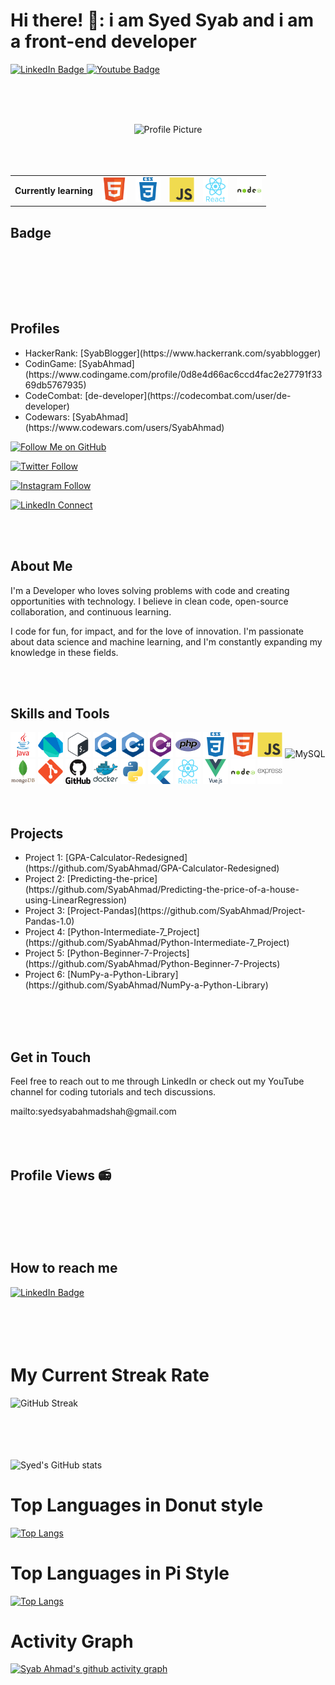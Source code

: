 <div align="left">
   
   <h1>Hi there! 👋: i am Syed Syab and i am a front-end developer</h1>
   
   
</div>

<div align="left">
   <a href="https://www.linkedin.com/in/SyedSyab">
      <img src="https://img.shields.io/badge/-SyabAhmad-blue?style=flat-square&logo=Linkedin&logoColor=white" alt="LinkedIn Badge"/>
   </a>




   
   <a href="https://www.youtube.com/@RealCoDeR">
      <img src="https://img.shields.io/badge/-RealCoder-darkred?style=flat-square&logo=youtube&logoColor=white" alt="Youtube Badge"/>
   </a>
</div>

<br><br><br>
<div align="center">
<!--    <img src="https://user-images.githubusercontent.com/81256221/235733717-09b59c5e-2d5a-4231-9899-0fae2ee2ba4c.JPG" width="600" alt="Profile Picture"/> -->
   <img src="https://github.com/SyabAhmad/SyabAhmad/assets/81256221/d0968414-cc25-45b8-b39f-7a71d5144659" width="600" alt="Profile Picture"/>
</div>
<br><br><br>

<table width="100" align='center'>
  <tr>
    <td align='center'>
      <b>Currently learning</b>
    </td>
     <td align='center'>
      <img src="https://github.com/devicons/devicon/blob/master/icons/html5/html5-original.svg" title="HTML5" alt="HTML5" width="40" height="40"/>
    </td>
     </td>
    <td align='center'>
      <img src="https://github.com/devicons/devicon/blob/master/icons/css3/css3-plain-wordmark.svg" title="CSS3" alt="CSS3" width="40" height="40"/>
    </td>
    <td align='center'>
      <img src="https://github.com/devicons/devicon/blob/master/icons/javascript/javascript-original.svg" title="JavaScript" alt="JavaScript" width="40" height="40"/>
    </td>
    <td align='center'>
      <img src="https://github.com/devicons/devicon/blob/master/icons/react/react-original-wordmark.svg" title="React" alt="React" width="40" height="40"/>
    </td>
    <td align='center'>
      <img src="https://github.com/devicons/devicon/blob/master/icons/nodejs/nodejs-original-wordmark.svg" title="Node.js" alt="Node.js" width="40" height="40"/>
    </td>
  </tr>
</table>


<h2>Badge</h2>

<div data-iframe-width="150" data-iframe-height="270" data-share-badge-id="5b7f55d1-791a-41fb-a263-0e06074acebc" data-share-badge-host="https://www.credly.com"></div><script type="text/javascript" async src="//cdn.credly.com/assets/utilities/embed.js"></script>

<div align="left">
   
<a target="blank" href="https://kandi.verified.cv/en/verify/16313856412009">
      <img src="https://verified-bucket.s3.eu-central-1.amazonaws.com/badge/16313856412009.png" alt="">
    </a>
</div>

<br><br><br>

<div align="left">
   <h2>Profiles</h2>
   <ul>
      <li>HackerRank: [SyabBlogger](https://www.hackerrank.com/syabblogger)</li>
      <li>CodinGame: [SyabAhmad](https://www.codingame.com/profile/0d8e4d66ac6ccd4fac2e27791f3369db5767935)</li>
      <li>CodeCombat: [de-developer](https://codecombat.com/user/de-developer)</li>
      <li>Codewars: [SyabAhmad](https://www.codewars.com/users/SyabAhmad)</li>
   </ul>
</div>

[![Follow Me on GitHub](https://img.shields.io/github/followers/SyabAhmad?label=Follow%20Me&style=social)](https://github.com/SyabAhmad)

[![Twitter Follow](https://img.shields.io/twitter/follow/SyabSays?style=social)](https://twitter.com/SyabSays)

[![Instagram Follow](https://img.shields.io/badge/Instagram-Follow-blueviolet?style=social&logo=instagram)](https://www.instagram.com/syedsyab)

[![LinkedIn Connect](https://img.shields.io/badge/LinkedIn-Connect-informational?style=social&logo=linkedin)](https://www.linkedin.com/in/SyedSyab)



<br><br>

<div align="left">
   <h2>About Me</h2>
   
   <p>I'm a Developer who loves solving problems with code and creating opportunities with technology. I believe in clean code, open-source collaboration, and continuous learning.</p>
   
   <p>I code for fun, for impact, and for the love of innovation. I'm passionate about data science and machine learning, and I'm constantly expanding my knowledge in these fields.</p>
   
</div>
<br><br>

<div align="left">
   <h2>Skills and Tools</h2>
   <img src="https://github.com/devicons/devicon/blob/master/icons/java/java-original-wordmark.svg" title="Java" alt="Java" width="40" height="40"/>
   <img src="https://github.com/devicons/devicon/blob/master/icons/dart/dart-original.svg" title="Dart" alt="Dart" width="40" height="40"/>
   <img src="https://github.com/devicons/devicon/blob/master/icons/bash/bash-plain.svg" title="Bash" alt="Bash" width="40" height="40"/>
   <img src="https://github.com/devicons/devicon/blob/master/icons/c/c-original.svg" title="C" alt="C" width="40" height="40"/>
   <img src="https://github.com/devicons/devicon/blob/master/icons/cplusplus/cplusplus-original.svg" title="C++" alt="C++" width="40" height="40"/>
   <img src="https://github.com/devicons/devicon/blob/master/icons/csharp/csharp-original.svg" title="C#" alt="C#" width="40" height="40"/>
   <img src="https://github.com/devicons/devicon/blob/master/icons/php/php-original.svg" title="PHP" alt="PHP" width="40" height="40"/>
   <img src="https://github.com/devicons/devicon/blob/master/icons/css3/css3-plain-wordmark.svg" title="CSS3" alt="CSS3" width="40" height="40"/>
   <img src="https://github.com/devicons/devicon/blob/master/icons/html5/html5-original.svg" title="HTML5" alt="HTML5" width="40" height="40"/>
   <img src="https://github.com/devicons/devicon/blob/master/icons/javascript/javascript-original.svg" title="JavaScript" alt="JavaScript" width="40" height="40"/>
   <img src="https://github.com/devicons/devicon/devicon/blob/master/icons/mysql/mysql-original-wordmark.svg" title="MySQL" alt="MySQL" width="40" height="40"/>
   <img src="https://github.com/devicons/devicon/blob/master/icons/mongodb/mongodb-original-wordmark.svg" title="MongoDB" alt="MongoDB" width="40" height="40"/>
   <img src="https://github.com/devicons/devicon/blob/master/icons/git/git-original.svg" title="Git" alt="Git" width="40" height="40"/>
   <img src="https://github.com/devicons/devicon/blob/master/icons/github/github-original-wordmark.svg" title="GitHub" alt="GitHub" width="40" height="40"/>
   <img src="https://github.com/devicons/devicon/blob/master/icons/docker/docker-original-wordmark.svg" title="Docker" alt="Docker" width="40" height="40"/>
   <img src="https://github.com/devicons/devicon/blob/master/icons/python/python-original.svg" title="Python" alt="Python" width="40" height="40"/>
   <img src="https://github.com/devicons/devicon/blob/master/icons/flutter/flutter-original.svg" title="Flutter" alt="Flutter" width="40" height="40"/>
   <img src="https://github.com/devicons/devicon/blob/master/icons/react/react-original-wordmark.svg" title="React" alt="React" width="40" height="40"/>
   <img src="https://github.com/devicons/devicon/blob/master/icons/vuejs/vuejs-original-wordmark.svg" title="Vue.js" alt="Vue.js" width="40" height="40"/>
   <img src="https://github.com/devicons/devicon/blob/master/icons/nodejs/nodejs-original-wordmark.svg" title="Node.js" alt="Node.js" width="40" height="40"/>
   <img src="https://github.com/devicons/devicon/blob/master/icons/express/express-original-wordmark.svg" title="Express.js" alt="Express.js" width="40" height="40"/>
</div>
<br><br>



<div align="left">
   <h2>Projects</h2>
   <ul>
      <li>Project 1: [GPA-Calculator-Redesigned](https://github.com/SyabAhmad/GPA-Calculator-Redesigned)</li>
      <li>Project 2: [Predicting-the-price](https://github.com/SyabAhmad/Predicting-the-price-of-a-house-using-LinearRegression)</li>
      <li>Project 3: [Project-Pandas](https://github.com/SyabAhmad/Project-Pandas-1.0)</li>
      <li>Project 4: [Python-Intermediate-7_Project](https://github.com/SyabAhmad/Python-Intermediate-7_Project)</li>
      <li>Project 5: [Python-Beginner-7-Projects](https://github.com/SyabAhmad/Python-Beginner-7-Projects)</li>
      <li>Project 6: [NumPy-a-Python-Library](https://github.com/SyabAhmad/NumPy-a-Python-Library)</li>
   </ul>
</div>
<br><br><br>
<div align="left">
   <h2>Get in Touch</h2>
   <p>Feel free to reach out to me through LinkedIn or check out my YouTube channel for coding tutorials and tech discussions.</p>
   mailto:syedsyabahmadshah@gmail.com
</div>
<br><br><br>
<div align="left">
   <h2>Profile Views 📻</h2>
   <img src="https://komarev.com/ghpvc/?username=SyabAhmad&style=flat-square&color=blue" alt=""/>
</div>
<br><br><br>
<div align="left"> 
   <h2>How to reach me</h2>
   <a href="https://www.linkedin.com/in/SyedSyab">
      <img src="https://img.shields.io/badge/-SyabAhmad-blue?style=flat&logo=Linkedin&logoColor=white" alt="LinkedIn Badge"/>
   </a>
</div>
<br><br><br>
<!-- <div align="left">
   <h1>My Stats</h1>
   <img src="https://github-readme-stats.vercel.app/api/top-langs/?username=SyabAhmad&theme=github-compact&hide_progress=true" alt="Top Languages"/><br><br><br><br>
   <h1>Languages With Details</h1>
   <br>
   <h1>My Current Streak Rate</h1>
   <img src="https://github-readme-streak-stats.herokuapp.com/?user=SyabAhmad&theme=github-compact" alt="GitHub Streak"/><br><br><br><br>
   <br><br><br><br>
</div> -->
<br>
   <h1>My Current Streak Rate</h1>
   <img src="https://github-readme-streak-stats.herokuapp.com/?user=SyabAhmad" alt="GitHub Streak"/><br><br><br><br>
<br>

![Syed's GitHub stats](https://github-readme-stats.vercel.app/api?username=SyabAhmad&show_icons=true&theme=transparent)


# Top Languages in Donut style

[![Top Langs](https://github-readme-stats.vercel.app/api/top-langs/?username=SyabAhmad&layout=donut-vertical)](https://github.com/SyabAhmad/github-readme-stats)

# Top Languages in Pi Style

[![Top Langs](https://github-readme-stats.vercel.app/api/top-langs/?username=SyabAhmad&layout=pie)](https://github.com/SyabAhmad/github-readme-stats)

# Activity Graph

[![Syab Ahmad's github activity graph](https://github-readme-activity-graph.vercel.app/graph?username=SyabAhmad&theme=github-compact)](https://github.com/SyabAhmad/github-readme-activity-graph)

<br><br><br>



